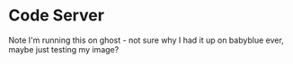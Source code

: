 # Code Server

Note I'm running this on ghost - not sure why I had it up on babyblue ever, maybe just testing my image?
